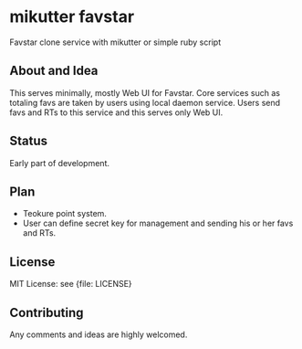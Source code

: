 # mikutter favstar
Favstar clone service with mikutter or simple ruby script

## About and Idea
This serves minimally, mostly Web UI for Favstar.
Core services such as totaling favs are taken by users using local daemon service.
Users send favs and RTs to this service and this serves only Web UI.

## Status
Early part of development.

## Plan
* Teokure point system.
* User can define secret key for management and sending his or her favs and RTs.

## License
MIT License: see {file: LICENSE}

## Contributing
Any comments and ideas are highly welcomed.
